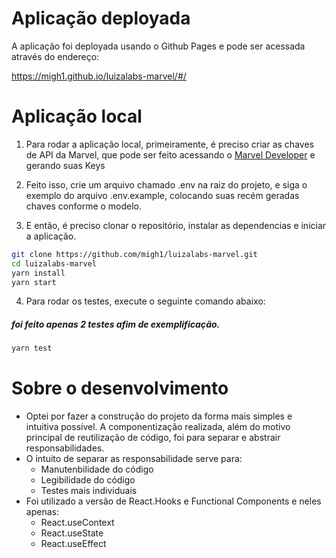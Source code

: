 # Aplicação deployada

A aplicação foi deployada usando o Github Pages e pode ser acessada através do endereço:

https://migh1.github.io/luizalabs-marvel/#/

# Aplicação local

1. Para rodar a aplicação local, primeiramente, é preciso criar as chaves de API da Marvel, que pode ser feito acessando o [Marvel Developer](https://www.marvel.com/signin?referer=https%3A%2F%2Fdeveloper.marvel.com%2Faccount) e gerando suas Keys

2. Feito isso, crie um arquivo chamado .env na raiz do projeto, e siga o exemplo do arquivo .env.example, colocando suas recém geradas chaves conforme o modelo.

3. E então, é preciso clonar o repositório, instalar as dependencias e iniciar a aplicação.

```bash
git clone https://github.com/migh1/luizalabs-marvel.git
cd luizalabs-marvel
yarn install
yarn start
```

4. Para rodar os testes, execute o seguinte comando abaixo:

##### **foi feito apenas 2 testes afim de exemplificação.**

```bash
yarn test
```

# Sobre o desenvolvimento

- Optei por fazer a construção do projeto da forma mais simples e intuitiva possível. A componentização realizada, além do motivo principal de reutilização de código, foi para separar e abstrair responsabilidades.
- O intuito de separar as responsabilidade serve para:
  - Manutenbilidade do código
  - Legibilidade do código
  - Testes mais individuais
- Foi utilizado a versão de React.Hooks e Functional Components e neles apenas:
  - React.useContext
  - React.useState
  - React.useEffect
